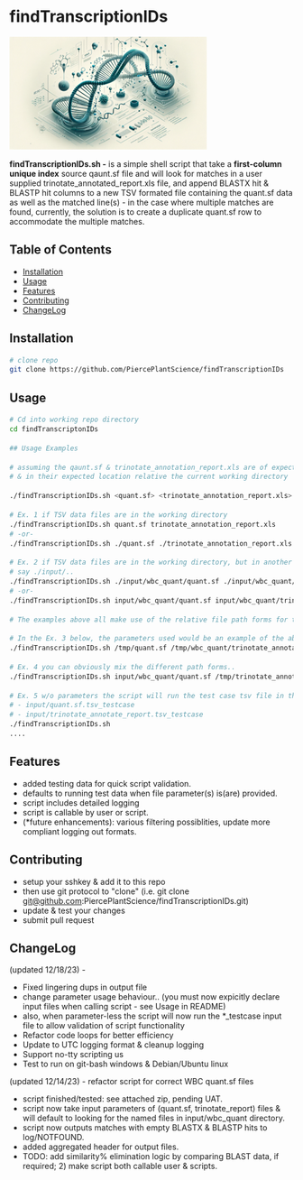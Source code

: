 # findTranscriptionIDs

![project banner](img/BANNER_findTranscriptionID_800x200.png)

<!-- [![License](https://img.shields.io/badge/license-MIT-blue.svg)](LICENSE)
[![GitHub Stars](https://img.shields.io/github/stars/your-username/your-repo.svg)](https://github.com/your-username/your-repo/stargazers)
[![GitHub Forks](https://img.shields.io/github/forks/your-username/your-repo.svg)](https://github.com/your-username/your-repo/network/members)
[![GitHub Issues](https://img.shields.io/github/issues/your-username/your-repo.svg)](https://github.com/your-username/your-repo/issues)
[![GitHub Pull Requests](https://img.shields.io/github/issues-pr/your-username/your-repo.svg)](https://github.com/your-username/your-repo/pulls) -->

<b>findTranscriptionIDs.sh -</b> is a simple shell script that take a <b>first-column unique index</b> source qaunt.sf file and will look for matches in a user supplied trinotate_annotated_report.xls file, and append BLASTX hit & BLASTP hit columns to a new TSV formated file containing the quant.sf data as well as the matched line(s) - in the case where multiple matches are found, currently, the solution is to create a duplicate quant.sf row to accommodate the multiple matches.

## Table of Contents

- [Installation](#installation)
- [Usage](#usage)
- [Features](#features)
- [Contributing](#contributing)
- [ChangeLog](#changelog)

## Installation

```bash
# clone repo
git clone https://github.com/PiercePlantScience/findTranscriptionIDs
```

## Usage

```bash
# Cd into working repo directory
cd findTranscriptonIDs

## Usage Examples

# assuming the qaunt.sf & trinotate_annotation_report.xls are of expected file types, formats,
# & in their expected location relative the current working directory

./findTranscriptionIDs.sh <quant.sf> <trinotate_annotation_report.xls>

# Ex. 1 if TSV data files are in the working directory
./findTranscriptionIDs.sh quant.sf trinotate_annotation_report.xls
# -or-
./findTranscriptionIDs.sh ./quant.sf ./trinotate_annotation_report.xls

# Ex. 2 if TSV data files are in the working directory, but in another subfolder(s)
# say ./input/..
./findTranscriptionIDs.sh ./input/wbc_quant/quant.sf ./input/wbc_quant/trinotate_annotation_report.xls
# -or-
./findTranscriptionIDs.sh input/wbc_quant/quant.sf input/wbc_quant/trinotate_annotation_report.xls

# The examples above all make use of the relative file path forms for the parametersx

# In the Ex. 3 below, the parameters used would be an example of the absolute path forms (and one can usually distinquish absulute from relative paths by the starting character, as absolute will always start with the '/' character)
./findTranscriptionIDs.sh /tmp/quant.sf /tmp/wbc_quant/trinotate_annotation_report.xls

# Ex. 4 you can obviously mix the different path forms..
./findTranscriptionIDs.sh input/wbc_quant/quant.sf /tmp/trinotate_annotation_report.xls

# Ex. 5 w/o parameters the script will run the test case tsv file in the input/ directory:
# - input/quant.sf.tsv_testcase
# - input/trinotate_annotate_report.tsv_testcase
./findTranscriptionIDs.sh
....
```

## Features

- added testing data for quick script validation.
- defaults to running test data when file parameter(s) is(are) provided.
- script includes detailed logging
- script is callable by user or script.
- (*future enhancements): various filtering possiblities, update more compliant logging out formats.

## Contributing

- setup your sshkey & add it to this repo
- then use git protocol to "clone" (i.e. git clone <git@github.com>:PiercePlantScience/findTranscriptionIDs.git)
- update & test your changes
- submit pull request

## ChangeLog

(updated 12/18/23) -

- Fixed lingering dups in output file
- change parameter usage behaviour.. (you must now expicitly declare input files when calling script - see Usage in README)
- also, when parameter-less the script will now run the *_testcase input file to allow validation of script functionality
- Refactor code loops for better efficiency
- Update to UTC logging format & cleanup logging
- Support no-tty scripting us
- Test to run on git-bash windows & Debian/Ubuntu linux

(updated 12/14/23) - refactor script for correct WBC quant.sf files

- script finished/tested: see attached zip, pending UAT.
- script now take input parameters of (quant.sf, trinotate_report) files & will default to looking for the named files in input/wbc_quant directory.
- script now outputs matches with empty BLASTX & BLASTP hits to log/NOTFOUND.
- added aggregated header for output files.
- TODO: add similarity% elimination logic by comparing BLAST data, if required; 2) make script both callable user & scripts.
